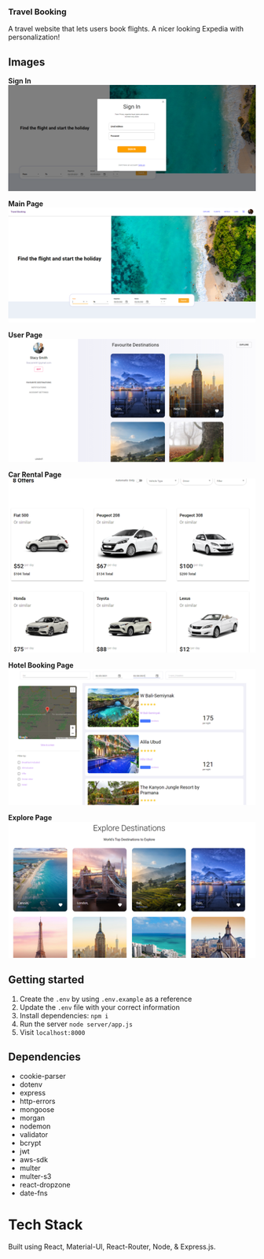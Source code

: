 ### Travel Booking 
A travel website that lets users book flights. A nicer looking Expedia with personalization!

## Images 

**Sign In**
!["Screenshot of Sign In"](https://raw.githubusercontent.com/alextheprogrammer21/team-kim-possible/dev/client/public/images/1.PNG)


**Main Page**
!["Screenshot of the main page"](https://raw.githubusercontent.com/alextheprogrammer21/team-kim-possible/dev/client/public/images/2.PNG)


**User Page**
!["Screenshot of user page"](https://raw.githubusercontent.com/alextheprogrammer21/team-kim-possible/dev/client/public/images/3.PNG)


**Car Rental Page**
!["Screenshot of car rental page"](https://raw.githubusercontent.com/alextheprogrammer21/team-kim-possible/dev/client/public/images/4.PNG)


**Hotel Booking Page**
!["Screenshot of hotel booking page"](https://raw.githubusercontent.com/alextheprogrammer21/team-kim-possible/dev/client/public/images/5.PNG)


**Explore Page**
!["Screenshot of explore page"](https://raw.githubusercontent.com/alextheprogrammer21/team-kim-possible/dev/client/public/images/6.PNG)


## Getting started

1. Create the `.env` by using `.env.example` as a reference
2. Update the `.env` file with your correct information
3. Install dependencies: `npm i`
4. Run the server `node server/app.js`
5. Visit `localhost:8000`

## Dependencies

- cookie-parser
- dotenv
- express
- http-errors
- mongoose
- morgan
- nodemon
- validator
- bcrypt
- jwt
- aws-sdk
- multer
- multer-s3
- react-dropzone
- date-fns

# Tech Stack

Built using React, Material-UI, React-Router, Node, & Express.js.

